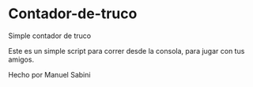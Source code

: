 # Contador-de-truco
Simple contador de truco

Este es un simple script para correr desde la consola, para jugar con tus amigos.

Hecho por Manuel Sabini
